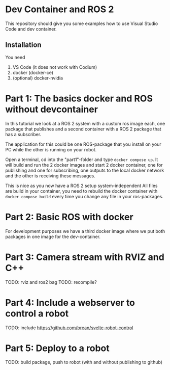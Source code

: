 # Dev Container and ROS 2
This repository should give you some examples how to use Visual Studio Code and dev container.

## Installation
You need
1. VS Code (it does not work with Codium)
1. docker (docker-ce)
1. (optional) docker-nvidia

# Part 1: The basics docker and ROS without devcontainer
In this tutorial we look at a ROS 2 system with a custom ros image each, one package that publishes and a second container with a ROS 2 package that has a subscriber.

The application for this could be one ROS-package that you install on your PC while the other is running on your robot.

Open a terminal, cd into the "part1"-folder and type `docker compose up`. It will build and run the 2 docker images and start 2 docker container, one for publishing and one for subscribing, one outputs to the local docker network and the other is receiving these messages.

This is nice as you now have a ROS 2 setup system-independent 
All files are build in your container, you need to rebuild the docker container with `docker compose build` every time you change any file in your ros-packages.

# Part 2: Basic ROS with docker
For development purposes we have a third docker image where we put both packages in one image for the dev-container.

# Part 3: Camera stream with RVIZ and C++
TODO: rviz and ros2 bag
TODO: recompile?

# Part 4: Include a webserver to control a robot
TODO: include https://github.com/brean/svelte-robot-control

# Part 5: Deploy to a robot
TODO: build package, push to robot (with and without publishing to github)